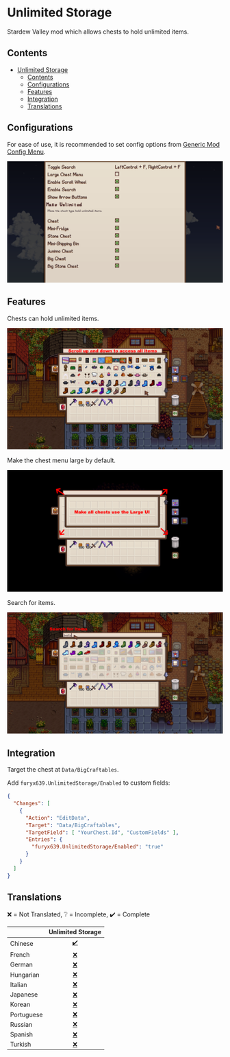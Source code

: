 # Unlimited Storage

Stardew Valley mod which allows chests to hold unlimited items.

## Contents

- [Unlimited Storage](#unlimited-storage)
  - [Contents](#contents)
  - [Configurations](#configurations)
  - [Features](#features)
  - [Integration](#integration)
  - [Translations](#translations)


## Configurations

For ease of use, it is recommended to set config options
from [Generic Mod Config Menu](https://www.nexusmods.com/stardewvalley/mods/5098).

![Config Menu](docs/config-menu.png)

## Features

Chests can hold unlimited items.

![Make Unlimited](docs/make-unlimited.png)

Make the chest menu large by default.

![Big Chests Menu](docs/big-chests-menu.png)

Search for items.

![Enable Search](docs/enable-search.png)

## Integration

Target the chest at `Data/BigCraftables`.

Add `furyx639.UnlimitedStorage/Enabled` to custom fields:

```json
{
  "Changes": [
    {
      "Action": "EditData",
      "Target": "Data/BigCraftables",
      "TargetField": [ "YourChest.Id", "CustomFields" ],
      "Entries": {
        "furyx639.UnlimitedStorage/Enabled": "true"
      }
    }
  ]
}
```

## Translations

❌️ = Not Translated, ❔ = Incomplete, ✔️ = Complete

|            |         Unlimited Storage          |
| :--------- | :--------------------------------: |
| Chinese    | [✔️](UnlimitedStorage/i18n/zh.json) |
| French     | [❌️](UnlimitedStorage/i18n/fr.json) |
| German     | [❌️](UnlimitedStorage/i18n/de.json) |
| Hungarian  | [❌️](UnlimitedStorage/i18n/hu.json) |
| Italian    | [❌️](UnlimitedStorage/i18n/it.json) |
| Japanese   | [❌️](UnlimitedStorage/i18n/ja.json) |
| Korean     | [❌️](UnlimitedStorage/i18n/ko.json) |
| Portuguese | [❌️](UnlimitedStorage/i18n/pt.json) |
| Russian    | [❌️](UnlimitedStorage/i18n/ru.json) |
| Spanish    | [❌️](UnlimitedStorage/i18n/es.json) |
| Turkish    | [❌️](UnlimitedStorage/i18n/tr.json) |